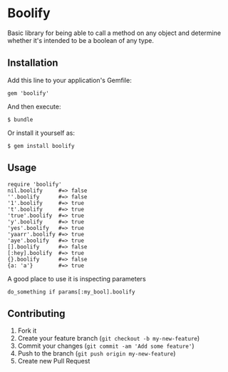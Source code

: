 # Boolify

Basic library for being able to call a method on any object and determine whether
it's intended to be a boolean of any type.

## Installation

Add this line to your application's Gemfile:

    gem 'boolify'

And then execute:

    $ bundle

Or install it yourself as:

    $ gem install boolify

## Usage

    require 'boolify'
    nil.boolify     #=> false
    ''.boolify      #=> false
    '1'.boolify     #=> true
    't'.boolify     #=> true
    'true'.boolify  #=> true
    'y'.boolify     #=> true
    'yes'.boolify   #=> true
    'yaarr'.boolify #=> true
    'aye'.boolify   #=> true
    [].boolify      #=> false
    [:hey].boolify  #=> true
    {}.boolify      #=> false
    {a: 'a'}        #=> true

A good place to use it is inspecting parameters

    do_something if params[:my_bool].boolify


## Contributing

1. Fork it
2. Create your feature branch (`git checkout -b my-new-feature`)
3. Commit your changes (`git commit -am 'Add some feature'`)
4. Push to the branch (`git push origin my-new-feature`)
5. Create new Pull Request
